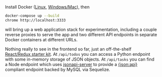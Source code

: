 Install Docker
([Linux](https://docs.docker.com/engine/installation/),
[Windows/Mac](https://www.docker.com/products/docker-toolbox)), then

``` bash
docker-compose up --build
chrome http://localhost:3333
```

will bring up a web application stack for experimentation, including a
couple reverse proxies to serve the app and two different API
endpoints in separate Docker containers at different URLs.

Nothing really to see in the frontend so far, just an
off-the-shelf
[React/Redux starter kit](https://github.com/davezuko/react-redux-starter-kit).
At `/api/todos` you can access a Python endpoint with some in-memory
storage of JSON objects. At `/api/tasks` you can find a Node endpoint
which
uses [jsonapi-server](https://github.com/holidayextras/jsonapi-server)
to provide a [{json:api}](http://jsonapi.org) compliant endpoint
backed by MySQL via Sequelize.
